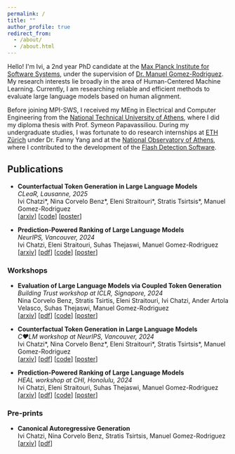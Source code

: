 ```yaml
---
permalink: /
title: ""
author_profile: true
redirect_from: 
  - /about/
  - /about.html
---
```


Hello! I'm Ivi, a 2nd year PhD candidate at the [Max Planck Institute for Software Systems](https://www.mpi-sws.org/),
under the supervision of [Dr. Manuel Gomez-Rodriguez](https://people.mpi-sws.org/~manuelgr/index.html).
My research interests lie broadly in the area of Human-Centered Machine Learning.
Currently, I am researching reliable and efficient methods to evaluate large language models based on human alignment.

Before joining MPI-SWS, I received my MEng in Electrical and Computer Engineering from the [National Technical University of Athens](https://www.ece.ntua.gr/en), 
where I did my diploma thesis with Prof. Symeon Papavassiliou.
During my undergraduate studies, I was fortunate to do research internships at [ETH Zürich](https://ethz.ch/en.html)
under Dr. Fanny Yang and at the [National Observatory of Athens](https://www.noa.gr/en/), where I contributed to the development of the [Flash Detection Software](https://kryoneri.astro.noa.gr/en/flash-detection-software/).


[//]: # (## News)

[//]: # ()
[//]: # (- _24.05.2024_: Our work [Prediction-Powered Ranking of Large Language Models]&#40;https://arxiv.org/abs/2402.17826&#41;)

[//]: # (was updated on arXiV, now containing our experimentation. Our code is also available on [github]&#40;https://github.com/Networks-Learning/prediction-powered-ranking&#41;!)

[//]: # (- _12.05.2024_: I presented our work [Prediction-Powered Ranking of Large Language Models]&#40;https://arxiv.org/abs/2402.17826&#41;)

[//]: # (as a [poster]&#40;https://qvapil.github.io/files/poster_ppr.pdf&#41; at the HEAL workshop at CHI 2024!)

## Publications

[//]: # (### Conferences)

- **Counterfactual Token Generation in Large Language Models** \
_CLeaR, Lausanne, 2025_ \
Ivi Chatzi*, Nina Corvelo Benz*, Eleni Straitouri*, Stratis Tsirtsis*, Manuel Gomez-Rodriguez \
[[arxiv](https://arxiv.org/abs/2409.17027)]
[[code](https://github.com/Networks-Learning/counterfactual-llms)]
[[poster](https://qvapil.github.io/files/poster_cf-llm_neurips.pdf)]

- **Prediction-Powered Ranking of Large Language Models** \
_NeurIPS, Vancouver, 2024_ \
Ivi Chatzi, Eleni Straitouri, Suhas Thejaswi, Manuel Gomez-Rodriguez \
[[arxiv](https://arxiv.org/abs/2402.17826)]
[[pdf](https://qvapil.github.io/files/2402.17826v3.pdf)]
[[code](https://github.com/Networks-Learning/prediction-powered-ranking)]
[[poster](https://qvapil.github.io/files/poster_ppr_neurips.pdf)]

### Workshops

- **Evaluation of Large Language Models via Coupled Token Generation** \
_Building Trust workshop at ICLR, Signapore, 2024_ \
Nina Corvelo Benz, Stratis Tsirtis, Eleni Straitouri, Ivi Chatzi, Ander Artola Velasco, Suhas Thejaswi, Manuel Gomez-Rodriguez \
[[arxiv](https://arxiv.org/abs/2502.01754)]
[[pdf](https://qvapil.github.io/files/2502.01754v1.pdf)]
[[code](https://github.com/Networks-Learning/coupled-llm-evaluation)]
[[poster](https://qvapil.github.io/files/poster-coupled-eval.pdf)]

- **Counterfactual Token Generation in Large Language Models** \
_C❤LM workshop at NeurIPS, Vancouver, 2024_ \
Ivi Chatzi*, Nina Corvelo Benz*, Eleni Straitouri*, Stratis Tsirtsis*, Manuel Gomez-Rodriguez \
[[arxiv](https://arxiv.org/abs/2409.17027)]
[[pdf](https://qvapil.github.io/files/2409.17027v2.pdf)]
[[code](https://github.com/Networks-Learning/counterfactual-llms)]
[[poster](https://qvapil.github.io/files/poster_cf-llm_neurips.pdf)]

- **Prediction-Powered Ranking of Large Language Models** \
_HEAL workshop at CHI, Honolulu, 2024_ \
Ivi Chatzi, Eleni Straitouri, Suhas Thejaswi, Manuel Gomez-Rodriguez \
[[arxiv](https://arxiv.org/abs/2402.17826)]
[[pdf](https://qvapil.github.io/files/2402.17826v3.pdf)]
[[code](https://github.com/Networks-Learning/prediction-powered-ranking)]
[[poster](https://qvapil.github.io/files/poster_ppr_chi.pdf)]

### Pre-prints

- **Canonical Autoregressive Generation** \
Ivi Chatzi, Nina Corvelo Benz, Stratis Tsirtsis, Manuel Gomez-Rodriguez \
[[arxiv](https://www.arxiv.org/abs/2506.06446)]
[[pdf](https://qvapil.github.io/files/2506.06446v1.pdf)]
